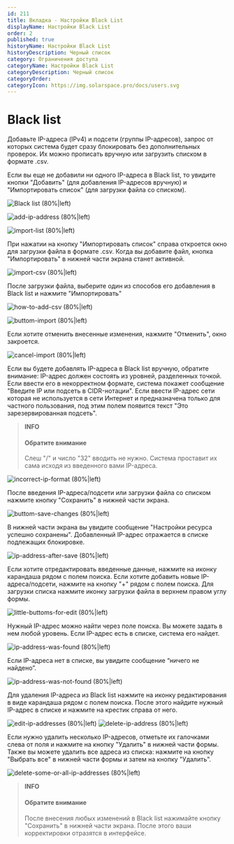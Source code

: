```yaml
---
id: 211
title: Вкладка - Настройки Black List
displayName: Настройки Black List
order: 2
published: true
historyName: Настройки Black List
historyDescription: Черный список
category: Ограничения доступа
categoryName: Настройки Black List
categoryDescription: Черный список
categoryOrder: 
categoryIcon: https://img.solarspace.pro/docs/users.svg
---
```


# Black list

Добавьте IP-адреса (IPv4) и подсети (группы IP-адресов), запрос от которых система будет сразу блокировать без дополнительных проверок. Их можно прописать вручную или загрузить списком в формате .csv.

Если вы еще не добавили ни одного IP-адреса в Black list, то увидите кнопки "Добавить" (для добавления IP-адресов вручную) и "Импортировать список" (для загрузки файла со списком). 

![Black list (80%|left)](https://img.solarspace.pro/docs/field-blacklist.jpg "Блокировка IP-адресов, не прошедших проверку")

![add-ip-address (80%|left)](https://img.solarspace.pro/docs/add-blacklist.jpg "Добавление IP-адреса в Black list")


![import-list (80%|left)](https://img.solarspace.pro/docs/import-list-blacklist.jpg "Импортировать CSV список")


При нажатии на кнопку "Импортировать список" справа откроется окно для загрузки файла в формате .csv. Когда вы добавите файл, кнопка "Импортировать" в нижней части экрана станет активной.

![import-csv (80%|left)](https://img.solarspace.pro/docs/buttom-import-file-csv.jpg "Импортирование CSV-файла в Black list")

После загрузки файла, выберите один из способов его добавления в Black list и нажмите "Импортировать"

![how-to-add-csv (80%|left)](https://img.solarspace.pro/docs/choose-csv.jpg "Замена или добавление списка IP-адресов к существующему")

![buttom-import (80%|left)](https://img.solarspace.pro/docs/approve-csv.jpg "Импортирование после загрузки CSV-файла в Black list")

Если хотите отменить внесенные изменения, нажмите "Отменить", окно закроется.

![cancel-import (80%|left)](https://img.solarspace.pro/docs/cancel-csv.jpg "Кнопка отмены")

Если вы будете добавлять IP-адреса в Black list вручную, обратите внимание: IP-адрес должен состоять из уровней, разделенных точкой. Если ввести его в некорректном формате, система покажет сообщение "Введите IP или подсеть в CIDR-нотации".
Если ввести IP-адрес сети которая не используется в сети Интернет и предназначена только для частного пользования, под этим полем появится текст "Это зарезервированная подсеть".



> **INFO**
> #### Обратите внимание
> Слеш "/" и число "32" вводить не нужно. Система проставит их сама исходя из введенного вами IP-адреса.

![incorrect-ip-format (80%|left)](https://img.solarspace.pro/docs/cidr-ip-csv.png "Ввод IP-адреса с некорректным форматом")


После введения IP-адреса/подсети или загрузки файла со списком нажмите кнопку "Сохранить" в нижней части экрана.

![buttom-save-changes (80%|left)](https://img.solarspace.pro/docs/save-cidr-csv.jpg "Необходимо сохранить изменения")

В нижней части экрана вы увидите сообщение "Настройки ресурса успешно сохранены". Добавленный IP-адрес отражается в списке подлежащих блокировке.

![ip-address-after-save (80%|left)](https://img.solarspace.pro/docs/save-ips.jpg "Отображение страницы после добавления и сохранения IP-адреса")

Если хотите отредактировать введенные данные, нажмите на иконку карандаша рядом с полем поиска.
Если хотите добавить новые IP-адреса/подсети, нажмите на кнопку "+" рядом с полем поиска.
Для загрузки списка нажмите иконку загрузки файла в верхнем правом углу формы. 

![little-buttoms-for-edit (80%|left)](https://img.solarspace.pro/docs/buttoms-cidr-csv.jpg "Маленькие кнопки для взаимодействия с разделом. Актуально и для White list")

Нужный IP-адрес можно найти через поле поиска. Вы можете задать в нем любой уровень. Если IP-адрес есть в списке, система его найдет.

![ip-address-was-found (80%|left)](https://img.solarspace.pro/docs/ip-found.jpg "IP-адрес, если он был найден в списке")

Если IP-адреса нет в списке, вы увидите сообщение “ничего не найдено”.

![ip-address-was-not-found (80%|left)](https://img.solarspace.pro/docs/ip-not-found.jpg "IP-адрес, если он не был найден в списке")

Для удаления IP-адреса из Black list нажмите на иконку редактирования в виде карандаша рядом с полем поиска. После этого найдите нужный IP-адрес в списке и нажмите на крестик справа от него.

![edit-ip-addresses (80%|left)](https://img.solarspace.pro/docs/ip-edit.jpg "Редактирование добавленных IP-адресов")
![delete-ip-address (80%|left)](https://img.solarspace.pro/docs/ip-delete.jpg "Удаление IP-адреса")
                   

Если нужно удалить несколько IP-адресов, отметьте их галочками слева от поля и нажмите на кнопку "Удалить" в нижней части формы. Также вы можете удалить все адреса из списка: нажмите на кнопку "Выбрать все" в нижней части формы и затем на кнопку "Удалить".

![delete-some-or-all-ip-addresses (80%|left)](https://img.solarspace.pro/docs/ip-delete-all.jpg "Удаление нескольких или всех IP-адресов")



> **INFO**
> #### Обратите внимание
> После внесения любых изменений в Black list нажимайте кнопку "Сохранить" в нижней части экрана. После этого ваши корректировки отразятся в интерфейсе.

